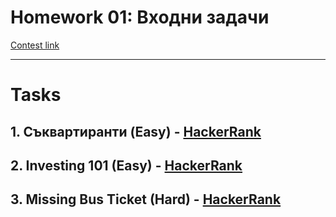 # Homework 01: Входни задачи
[Contest link](<https://www.hackerrank.com/contests/sda-hw-1-2022/challenges>)

---

# Tasks

## 1. Съквартиранти (Easy) - [HackerRank](<https://www.hackerrank.com/contests/sda-hw-1-2022/challenges/1-410>)

## 2. Investing 101 (Easy) - [HackerRank](<https://www.hackerrank.com/contests/sda-hw-1-2022/challenges/challenge-3648>)

## 3. Missing Bus Ticket (Hard) - [HackerRank](<https://www.hackerrank.com/contests/sda-hw-1-2022/challenges/missing-bus-ticket>)
